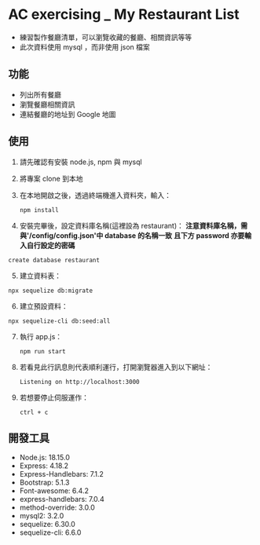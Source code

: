 # AC exercising _ My Restaurant List

- 練習製作餐廳清單，可以瀏覽收藏的餐廳、相關資訊等等
- 此次資料使用 mysql ，而非使用 json 檔案

## 功能

- 列出所有餐廳
- 瀏覽餐廳相關資訊
- 連結餐廳的地址到 Google 地圖

## 使用

1. 請先確認有安裝 node.js, npm 與 mysql

2. 將專案 clone 到本地

3. 在本地開啟之後，透過終端機進入資料夾，輸入：

   ```
   npm install
   ```

4. 安裝完畢後，設定資料庫名稱(這裡設為 restaurant)：
   **注意資料庫名稱，需與'/config/config.json'中 database 的名稱一致**
   **且下方 password 亦要輸入自行設定的密碼**
  
  ```
  create database restaurant
  ```

5. 建立資料表：
  
  ```
  npx sequelize db:migrate
  ```
6. 建立預設資料：

  ```
  npx sequelize-cli db:seed:all
  ```

7. 執行 app.js：

   ```
   npm run start
   ```

8. 若看見此行訊息則代表順利運行，打開瀏覽器進入到以下網址：

   ```
   Listening on http://localhost:3000
   ```

9. 若想要停止伺服運作：

   ```
   ctrl + c
   ```

## 開發工具

- Node.js: 18.15.0
- Express: 4.18.2
- Express-Handlebars: 7.1.2
- Bootstrap: 5.1.3
- Font-awesome: 6.4.2
- express-handlebars: 7.0.4
- method-override: 3.0.0
- mysql2: 3.2.0
- sequelize: 6.30.0
- sequelize-cli: 6.6.0
